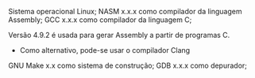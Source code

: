 Sistema operacional Linux;
NASM x.x.x como compilador da linguagem Assembly;
GCC x.x.x como compilador da linguagem C;

Versão 4.9.2 é usada para gerar Assembly a partir de programas C.

* Como alternativo, pode-se usar o compilador Clang

GNU Make x.x como sistema de construção;
GDB x.x.x como depurador;
